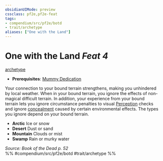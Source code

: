 ```yaml
---
obsidianUIMode: preview
cssclass: pf2e,pf2e-feat
tags:
- compendium/src/pf2e/botd
- trait/archetype
aliases: ["One with the Land"]
---
```

# One with the Land  *Feat 4*  
[archetype](../../Rules/traits/archetype.md)  

- **Prerequisites**: [Mummy Dedication](mummy-dedication-botd.md)

Your connection to your bound terrain strengthens, making you unhindered by local weather. When in your bound terrain, you ignore the effects of non-magical difficult terrain. In addition, your experience from your bound terrain lets you ignore circumstance penalties to visual [Perception](../skills.md#Perception) checks and ignore [concealment](../../Rules/conditions.md#Concealed) caused by certain environmental effects. The types you ignore depend on your bound terrain.

- **Arctic** Ice or snow
- **Desert** Dust or sand
- **Mountain** Clouds or mist
- **Swamp** Rain or murky water

*Source: Book of the Dead p. 52*  
%% #compendium/src/pf2e/botd #trait/archetype %%